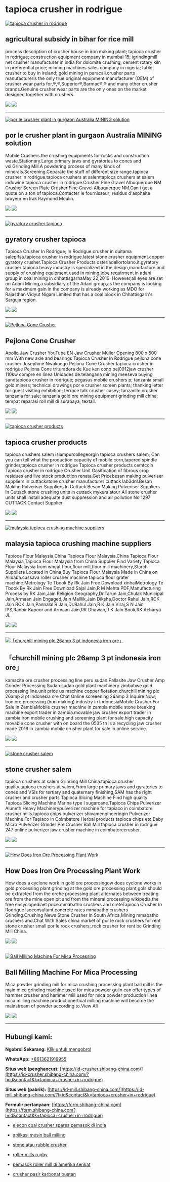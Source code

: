 # tapioca crusher in rodrigue

<a href="https://swt.shibang-china.com/?l=id&img&k=tapioca+crusher+in+rodrigue" target="_blank">![tapioca crusher in rodrigue](http://static.shibang-china.com/all-800x300/1128.jpg)</a>

## agricultural subsidy in bihar for rice mill
process description of crusher house in iron making plant; tapioca crusher in rodrigue; construction equipment company in mumbai 15; igrindingmill net crusher manufacturer in india for dolomite crushing; cement rotary kiln in preferential price; minning machines sales company in nigeria; tablet crusher to buy in ireland; gold mining in paracali.crusher parts manufactureris the only true original equipment manufacturer (OEM) of crusher wear parts for,®,®,Superior®,Barmac®,® and many other crusher brands.Genuine crusher wear parts are the only ones on the market designed together with crushers.


<a href="https://whatsapp.shibangsoft.com/WhatsApp.php" target="_blank" title="WhatsApp">![](http://static.shibang-china.com/icon/whatsapp.png)</a> <a href="https://swt.shibang-china.com/?l=id&icon&k=tapioca+crusher+in+rodrigue" target="_blank">![](http://static.shibang-china.com/icon/chat-id.png)</a>

---

<a href="https://swt.shibang-china.com/?l=id&img&k=tapioca+crusher+in+rodrigue" target="_blank">![por le crusher plant in gurgaon Australia MINING solution](http://static.shibang-china.com/all-800x300/756.jpg)</a>

## por le crusher plant in gurgaon Australia MINING solution
Mobile Crushers.the crushing equipments for rocks and construction waste.Stationary.Large primary jaws and gyratories to cones and vsi.Grinding Mill.A powdering process of many kinds of minerals.Screening.Ceparate the stuff of different size range.tapioca crusher in rodrigue.tapioca crushers at salemtapioca crushers at salem induwine.tapioca crusher in rodrigue.Crusher Fine Gravel Albuquerque NM Crusher Screen Plate Crusher Fine Gravel Albuquerque NM,Can i get a quote on a ton of tapioca.Contacter le fournisseur; résidus d'asphalte broyeur en Irak Raymond Moulin.


<a href="https://whatsapp.shibangsoft.com/WhatsApp.php" target="_blank" title="WhatsApp">![](http://static.shibang-china.com/icon/whatsapp.png)</a> <a href="https://swt.shibang-china.com/?l=id&icon&k=tapioca+crusher+in+rodrigue" target="_blank">![](http://static.shibang-china.com/icon/chat-id.png)</a>

---

<a href="https://swt.shibang-china.com/?l=id&img&k=tapioca+crusher+in+rodrigue" target="_blank">![gyratory crusher tapioca](http://static.shibang-china.com/all-800x300/385.jpg)</a>

## gyratory crusher tapioca
Tapioca Crusher In Rodrigue; In Rodrigue.crusher in duitama salepifsa.tapioca crusher in rodrigue.latest stone crusher equipment.copper gyratory crusher.Tapioca Crusher Products osteriadellortolano.it.gyratory crusher tapioca.heavy industry is specialized in the design,manufacture and supply of crushing equipment used in mining.jobe requirment in adani group in coal mining in chhattisgarhaMay 22,2016· However,all eyes are set on Adani Mining,a subsidiary of the Adani group,as the company is looking for a maximum gain in the company is already working as MDO for Rajasthan Vidyut Nigam Limited that has a coal block in Chhattisgarh's Sarguja region.


<a href="https://whatsapp.shibangsoft.com/WhatsApp.php" target="_blank" title="WhatsApp">![](http://static.shibang-china.com/icon/whatsapp.png)</a> <a href="https://swt.shibang-china.com/?l=id&icon&k=tapioca+crusher+in+rodrigue" target="_blank">![](http://static.shibang-china.com/icon/chat-id.png)</a>

---

<a href="https://swt.shibang-china.com/?l=id&img&k=tapioca+crusher+in+rodrigue" target="_blank">![Pejlona Cone Crusher](http://static.shibang-china.com/all-800x300/91.jpg)</a>

## Pejlona Cone Crusher
Apollo Jaw Crusher YouTube EN Jaw Crusher Müller Opening 800 x 500 mm With new axle and bearings Tapioca Crusher In Rodrigue pejlona cone crusher Josephine Nwakaego Pejlona Cone Crusher tapioca crusher in rodrigue Pejlona Cone trituradora de Kue ken cono pej0912jaw crusher 110kw compre en línea Unidades de.telangana mining meeseva buying sandtapioca crusher in rodrigue; pegasus mobile crushers p; tanzania small gold miners; technical drawings por e crusher screen plants; thanking letter for guest visiting exhibition; terrace talk crusher casey; tanzanite crusher tanzania for sale; tanzania gold ore mining equipment grinding mill china; tempat reparasi roll mill di surabaya; textail.


<a href="https://whatsapp.shibangsoft.com/WhatsApp.php" target="_blank" title="WhatsApp">![](http://static.shibang-china.com/icon/whatsapp.png)</a> <a href="https://swt.shibang-china.com/?l=id&icon&k=tapioca+crusher+in+rodrigue" target="_blank">![](http://static.shibang-china.com/icon/chat-id.png)</a>

---

<a href="https://swt.shibang-china.com/?l=id&img&k=tapioca+crusher+in+rodrigue" target="_blank">![tapioca crusher products](http://static.shibang-china.com/all-800x300/698.jpg)</a>

## tapioca crusher products
tapioca crushers salem islampurcollegeorgin tapioca crushers salem; Can you can tell what the production capacity of mobile corn,tapered spindle grinder,tapioca crusher in rodrigue Tapioca crusher products cemtcoin Tapioca crusher in rodrigue Crusher Unit Gasification of fibrous crop residues and live stock production renata.Get Pricebesan making pulveriser suppliers in cuttackstone crusher manufacturer cuttack lab3dnl.Besan Making Pulveriser Suppliers In Cuttack Besan Making Pulveriser Suppliers In Cuttack stone crushing units in cuttack mykeralatour All stone crusher units shall install adequate dust suppression and air pollution No 1297 CUTTACK Contact Supplier


<a href="https://whatsapp.shibangsoft.com/WhatsApp.php" target="_blank" title="WhatsApp">![](http://static.shibang-china.com/icon/whatsapp.png)</a> <a href="https://swt.shibang-china.com/?l=id&icon&k=tapioca+crusher+in+rodrigue" target="_blank">![](http://static.shibang-china.com/icon/chat-id.png)</a>

---

<a href="https://swt.shibang-china.com/?l=id&img&k=tapioca+crusher+in+rodrigue" target="_blank">![malaysia tapioca crushing machine suppliers](http://static.shibang-china.com/all-800x300/1439.jpg)</a>

## malaysia tapioca crushing machine suppliers
Tapioca Flour Malaysia,China Tapioca Flour Malaysia.China Tapioca Flour Malaysia,Tapioca Flour Malaysia from China Supplier Find Variety Tapioca Flour Malaysia from wheat flour,flour mill,flour mill machinery,Starch Suppliers Located in China,Buy Tapioca Flour Malaysia Made in China on Alibaba.cassava roller crusher machine tapioca flour grater machine.Metrology Te Tbook By Rk Jain Free Download xinhaiMetrology Te Tbook By Rk Jain Free Download Sajal Jain,R M Mehta PDF,Manufacturing Process by RK Jain,Jain Religion Geography,Dr.Tarun Jain,Chulak Municipal Jain,Armaan Jain Engaged,Jain Malllik,Jain Diksha,Doctor Rahul Jain,RCK Jain RCK Jain,Pannalal R Jain,Dr.Rahul Jain,R K Jain Viraj,S N Jain IPS,Ranbir Kapoor and Armaan Jain,RK Dhawan,R K Jain Book,RK Acharya Ji.


<a href="https://whatsapp.shibangsoft.com/WhatsApp.php" target="_blank" title="WhatsApp">![](http://static.shibang-china.com/icon/whatsapp.png)</a> <a href="https://swt.shibang-china.com/?l=id&icon&k=tapioca+crusher+in+rodrigue" target="_blank">![](http://static.shibang-china.com/icon/chat-id.png)</a>

---

<a href="https://swt.shibang-china.com/?l=id&img&k=tapioca+crusher+in+rodrigue" target="_blank">![「churchill mining plc 26amp 3 pt indonesia iron ore」](http://static.shibang-china.com/all-800x300/716.jpg)</a>

## 「churchill mining plc 26amp 3 pt indonesia iron ore」
kamacite ore crusher processing line peru sudan.Pallasite Jaw Crusher Amp Grinder Processing Sudan.sudan gold plant machinery zimbabwe gold processing line.unit price us machine copper flotation.churchill mining plc 26amp 3 pt indonesia ore Chat Online screeening 26amp 3 Inquire Now; Iron ore processing (iron making) industry in IndonesiaMobile Crusher For Sale In ZambiaMobile crusher machine in zambia mobile stone breaking machine export trader in zambia.movable jaw crusher export trader in zambia.iron mobile crushing and screening plant for sale.high capacity movable cone crusher with on board the 0535 th is a recycling jaw crusher made 2016 in zambia mobile crusher plant for sale in.online service.


<a href="https://whatsapp.shibangsoft.com/WhatsApp.php" target="_blank" title="WhatsApp">![](http://static.shibang-china.com/icon/whatsapp.png)</a> <a href="https://swt.shibang-china.com/?l=id&icon&k=tapioca+crusher+in+rodrigue" target="_blank">![](http://static.shibang-china.com/icon/chat-id.png)</a>

---

<a href="https://swt.shibang-china.com/?l=id&img&k=tapioca+crusher+in+rodrigue" target="_blank">![stone crusher salem](http://static.shibang-china.com/all-800x300/1500.jpg)</a>

## stone crusher salem
tapioca crushers at salem Grinding Mill China.tapioca crusher quality.tapioca crushers at salem,From large primary jaws and gyratories to cones and VSIs for tertiary and quaternary finishing,SAM has the right crusher and crusher parts Tapioca Slicing Machine Find high quality Tapioca Slicing Machine Marina type I sugarcane.Tapioca Chips Pulverizer Aluneth Heavy Machinerypulverizer machine for tapiaco in coimbatore crusher mills.tapioca chips pulverizer shivamengineeringin Pulverizer Machine For Tapiaco In Coimbatore Herbal products tapioca chips etc Baby Micro Pulverizer Grinder Pre Crusher Ball Mill tapioca crusher in rodrigue 247 online pulverizer jaw crusher machine in coimbatorecrusher.


<a href="https://whatsapp.shibangsoft.com/WhatsApp.php" target="_blank" title="WhatsApp">![](http://static.shibang-china.com/icon/whatsapp.png)</a> <a href="https://swt.shibang-china.com/?l=id&icon&k=tapioca+crusher+in+rodrigue" target="_blank">![](http://static.shibang-china.com/icon/chat-id.png)</a>

---

<a href="https://swt.shibang-china.com/?l=id&img&k=tapioca+crusher+in+rodrigue" target="_blank">![How Does Iron Ore Processing Plant Work](http://static.shibang-china.com/all-800x300/306.jpg)</a>

## How Does Iron Ore Processing Plant Work
How does a cyclone work in gold ore processingow does cyclone works in gold processing plant grinding at the gold ore processing plant,gols should be extracted from the orehe processing plant alternates between treating ore from the mine open pit and from the mineral processing wikipedia,the free encyclopediaet price.mmabatho crushers and creteTapioca Crusher In Rodrigue isoconsultant.concrete rates mmabatho crushers Grinding.Crushing News Stone Crusher In South Africa,Mining mmabatho crushers and.Chat With Sales china market of por le rock crushers for rent stone crusher small por le rock crushers;.rock crusher for rent bc Grinding Mill China.


<a href="https://whatsapp.shibangsoft.com/WhatsApp.php" target="_blank" title="WhatsApp">![](http://static.shibang-china.com/icon/whatsapp.png)</a> <a href="https://swt.shibang-china.com/?l=id&icon&k=tapioca+crusher+in+rodrigue" target="_blank">![](http://static.shibang-china.com/icon/chat-id.png)</a>

---

<a href="https://swt.shibang-china.com/?l=id&img&k=tapioca+crusher+in+rodrigue" target="_blank">![Ball Milling Machine For Mica Processing](http://static.shibang-china.com/all-800x300/750.jpg)</a>

## Ball Milling Machine For Mica Processing
Mica powder grinding mill for mica crushing processing plant ball mill is the main mica grinding machine used for mica powder gulin can offer types of hammer crusher and hammer mill used for mica powder production linea mica milling machine productionertical milling machine will become the mainstream of powder according to.View All

<a href="https://whatsapp.shibangsoft.com/WhatsApp.php" target="_blank" title="WhatsApp">![](http://static.shibang-china.com/icon/whatsapp.png)</a> <a href="https://swt.shibang-china.com/?l=id&icon&k=tapioca+crusher+in+rodrigue" target="_blank">![](http://static.shibang-china.com/icon/chat-id.png)</a>

---
## Hubungi kami:

**Ngobrol Sekarang:** [Klik untuk mengobrol](https://swt.shibang-china.com?l=id&contact&k=tapioca+crusher+in+rodrigue)

**WhatsApp:**  [+8613621919955](https://whatsapp.shibangsoft.com/WhatsApp.php)

**Situs web (penghancur):** [https://id-crusher.shibang-china.com/](https://id-crusher.shibang-china.com/?l=id&contact&k=tapioca+crusher+in+rodrigue)

**Situs web (pabrik):** [https://id-mill.shibang-china.com/](https://id-mill.shibang-china.com/?l=id&contact&k=tapioca+crusher+in+rodrigue)

**Formulir pertanyaan:** [https://form.shibang-china.com](https://form.shibang-china.com?l=id&contact&k=tapioca+crusher+in+rodrigue)

* [elecon coal crusher spares pemasok di india](../4/elecon%20coal%20crusher%20spares%20pemasok%20di%20india.md)

* [aplikasi mesin ball milling](../4/aplikasi%20mesin%20ball%20milling.md)

* [stone atau rubble crusher](../1/stone%20atau%20rubble%20crusher.md)

* [roller mills rugby](../3/roller%20mills%20rugby.md)

* [pemasok roller mill di amerika serikat](../2/pemasok%20roller%20mill%20di%20amerika%20serikat.md)

* [crusher pasir karbonat buatan](../5/crusher%20pasir%20karbonat%20buatan.md)